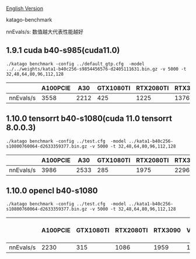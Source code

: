 [English Version](README.md)

katago-benchmark

nnEvals/s: 数值越大代表性能越好

## 1.9.1 cuda b40-s985(cuda11.0)

```
./katago benchmark -config ../default_gtp.cfg  -model ../../weights/kata1-b40c256-s9854456576-d2405111631.bin.gz -v 5000 -t 32,48,64,80,96,112,128
```

| |  A100PCIE   | A30  | GTX1080TI  | RTX2080TI  | RTX3080  | RTX3090  | V100| V100S | A40 | A5000 |
|  ----  | ----  | ----  | ----  | ----  | ----  | ----  | ----  | ----  | ----  | ----  |
|  nnEvals/s | 3558  | 2212  | 425  | 1225  | 1376  | 1607  | 1784  | 1773 |  2473 |  1548 |


## 1.10.0 tensorrt b40-s1080(cuda 11.0 tensorrt 8.0.0.3)

```
./katago benchmark -config ../test.cfg  -model ../kata1-b40c256-s10800760064-d2633359377.bin.gz -v 5000 -t 32,48,64,80,96,112,128
```

| |  A100PCIE   | A30  | GTX1080TI  | RTX2080TI  | RTX3080  | RTX3090  | V100| V100S | A40 | A5000 |
|  ----  | ----  | ----  | ----  | ----  | ----  | ----  | ----  | ----  | ----  | ----  |
|  nnEvals/s  | 3986  | 2533  | 285  | 1975  |  2296 |  2590 | 2084  |  2070 |  2920 |  2323 |


## 1.10.0 opencl b40-s1080

```
./katago benchmark -config ../test.cfg  -model ../kata1-b40c256-s10800760064-d2633359377.bin.gz -v 5000 -t 32,48,64,80,96,112,128
```

| |  A100PCIE   | GTX1080TI  | RTX2080TI | RTX3090  | V100 | V100S | Mac Air M1 | A40 | A5000 |
|  ----  | ----  | ----  | ----  | ----  | ----  | ----  | ----  | ----  | ----  |
|  nnEvals/s  | 2230 | 315  | 1086 |  1959 | 1509  |  1634 | 93  | 1788  | 1500  |